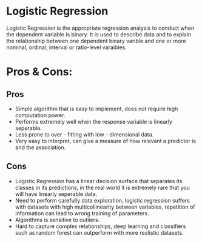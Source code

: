 # Logistic Regression
Logistic Regression is the appropriate regression analysis to conduct when the dependent variable is binary. It is used to describe data and to explain the relationship 
between one dependent binary varible and one or more nominal, ordinal, interval or ratio-level varaibles.

# Pros & Cons:

## Pros
- Simple algorithm that is easy to implement, does not require high computation power.
- Performs extremely well when the response variable is linearly seperable.
- Less prone to over - fitting with low - dimensional data.
- Very easy to interpret, can give a measure of how relevant a predictor is and the association.

## Cons
- Logistic Regression has a linear decision surface that separates its classes in its predictions, in the real world it is extremely rare that you will have linearly seperable data.
- Need to perform carefully data exploration, logistic regression suffers with datasets with high multicollinearity between variables, repetition of information can lead to wrong training of parameters.
- Algorithms is sensitive to outliers.
- Hard to capture complex relationships, deep learning and classifiers such as random forest can outperform with more realistic datasets.
